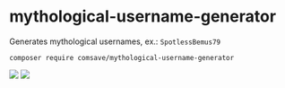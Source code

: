 # mythological-username-generator

Generates mythological usernames, ex.: `SpotlessBemus79`

`composer require comsave/mythological-username-generator`

![](https://img.shields.io/github/v/release/comsave/mythological-username-generator)
![](https://img.shields.io/travis/comsave/mythological-username-generator)
